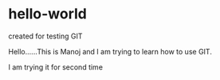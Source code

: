 # hello-world
created for testing GIT


Hello......This is Manoj and I am trying to learn how to use GIT.

I am trying it for second time
